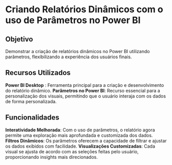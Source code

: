 # Criando Relatórios Dinâmicos com o uso de Parâmetros no Power BI

## Objetivo
Demonstrar a criação de relatórios dinâmicos no Power BI utilizando parâmetros, flexíbilizando a experiência dos usuários finais.

## Recursos Utilizados
**Power BI Desktop** : Ferramenta principal para a criação e desenvolvimento do relatório dinâmico.
**Parâmetros no Power BI**: Recurso essencial para a personalização dos visuais, permitindo que o usuário interaja com os dados de forma personalizada.

## Funcionalidades
**Interatividade Melhorada**: Com o uso de parâmetros, o relatório agora permite uma exploração mais aprofundada e customizada dos dados.
**Filtros Dinâmicos**: Os parâmetros oferecem a capacidade de filtrar e ajustar os dados exibidos com facilidade.
**Visualizações Customizadas**: Cada visual se ajusta de acordo com as seleções feitas pelo usuário, proporcionando insights mais direcionados.



















